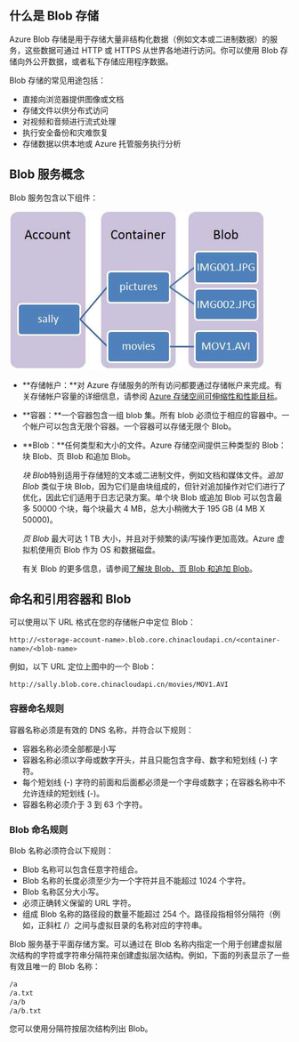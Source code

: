 ﻿## 什么是 Blob 存储

Azure Blob 存储是用于存储大量非结构化数据（例如文本或二进制数据）的服务，这些数据可通过 HTTP 或 HTTPS 从世界各地进行访问。你可以使用 Blob 存储向外公开数据，或者私下存储应用程序数据。

Blob 存储的常见用途包括：

-   直接向浏览器提供图像或文档
-   存储文件以供分布式访问
-   对视频和音频进行流式处理
-   执行安全备份和灾难恢复
-   存储数据以供本地或 Azure 托管服务执行分析

## Blob 服务概念

Blob 服务包含以下组件：

![Blob1][Blob1]

-   **存储帐户：**对 Azure 存储服务的所有访问都要通过存储帐户来完成。有关存储帐户容量的详细信息，请参阅 [Azure 存储空间可伸缩性和性能目标](/documentation/articles/storage-scalability-targets)。

-   **容器：**一个容器包含一组 blob 集。所有 blob 必须位于相应的容器中。一个帐户可以包含无限个容器。一个容器可以存储无限个 Blob。

-   **Blob：**任何类型和大小的文件。Azure 存储空间提供三种类型的 Blob：块 Blob、页 Blob 和追加 Blob。
    
	*块 Blob*特别适用于存储短的文本或二进制文件，例如文档和媒体文件。*追加 Blob* 类似于块 Blob，因为它们是由块组成的，但针对追加操作对它们进行了优化，因此它们适用于日志记录方案。单个块 Blob 或追加 Blob 可以包含最多 50000 个块，每个块最大 4 MB，总大小稍微大于 195 GB (4 MB X 50000)。
    
	*页 Blob* 最大可达 1 TB 大小，并且对于频繁的读/写操作更加高效。Azure 虚拟机使用页 Blob 作为 OS 和数据磁盘。

	有关 Blob 的更多信息，请参阅[了解块 Blob、页 Blob 和追加 Blob](https://msdn.microsoft.com/zh-cn/library/azure/ee691964.aspx)。

## 命名和引用容器和 Blob

可以使用以下 URL 格式在您的存储帐户中定位 Blob：
   
    http://<storage-account-name>.blob.core.chinacloudapi.cn/<container-name>/<blob-name>  
      
例如，以下 URL 定位上图中的一个 Blob：

    http://sally.blob.core.chinacloudapi.cn/movies/MOV1.AVI

### 容器命名规则

容器名称必须是有效的 DNS 名称，并符合以下规则：

- 容器名称必须全部都是小写
- 容器名称必须以字母或数字开头，并且只能包含字母、数字和短划线 (-) 字符。
- 每个短划线 (-) 字符的前面和后面都必须是一个字母或数字；在容器名称中不允许连续的短划线 (-)。
- 容器名称必须介于 3 到 63 个字符。

### Blob 命名规则

Blob 名称必须符合以下规则：

- Blob 名称可以包含任意字符组合。
- Blob 名称的长度必须至少为一个字符并且不能超过 1024 个字符。
- Blob 名称区分大小写。
- 必须正确转义保留的 URL 字符。
- 组成 Blob 名称的路径段的数量不能超过 254 个。路径段指相邻分隔符（例如，正斜杠 /）之间与虚拟目录的名称对应的字符串。

Blob 服务基于平面存储方案。可以通过在 Blob 名称内指定一个用于创建虚拟层次结构的字符或字符串分隔符来创建虚拟层次结构。例如，下面的列表显示了一些有效且唯一的 Blob 名称：

	/a
	/a.txt
	/a/b
	/a/b.txt

您可以使用分隔符按层次结构列出 Blob。


[Blob1]: ./media/storage-blob-concepts-include/blob1.jpg

<!---HONumber=70-->